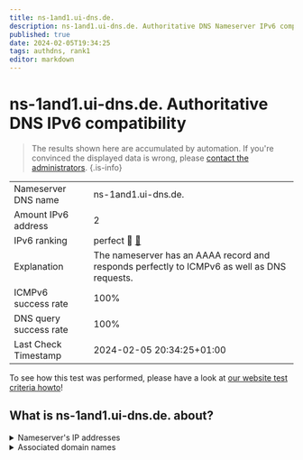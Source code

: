 ```yaml
---
title: ns-1and1.ui-dns.de.
description: ns-1and1.ui-dns.de. Authoritative DNS Nameserver IPv6 compatibility
published: true
date: 2024-02-05T19:34:25
tags: authdns, rank1
editor: markdown
---
```


# ns-1and1.ui-dns.de. Authoritative DNS IPv6 compatibility

> The results shown here are accumulated by automation. If you're convinced the displayed data is wrong, please [contact the administrators](/howto/chat). 
{.is-info}




|   |   |
| - | - |
| Nameserver DNS name | ns-1and1.ui-dns.de.
| Amount IPv6 address | 2
| IPv6 ranking | perfect :1st_place_medal: [🔗](/howto/ranking) |
| Explanation | The nameserver has an AAAA record and responds perfectly to ICMPv6 as well as DNS requests. |
| ICMPv6 success rate | 100%|
| DNS query success rate | 100% |
| Last Check Timestamp | 2024-02-05 20:34:25+01:00 |

To see how this test was performed, please have a look at [our website test criteria howto](/howto/testcriteria/authdns)!


## What is ns-1and1.ui-dns.de. about?




<details>
<summary>Nameserver's IP addresses</summary>

2001:8d8:fe:53:0:d9a0:50c8:100

2607:f1c0:fe:53:185:132:32:200

</details>



<details>
<summary>Associated domain names</summary>

www.1und1.de

</details>
